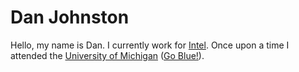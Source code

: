 # Dan Johnston

Hello, my name is Dan.  I currently work for [Intel](https://www.intel.com).
Once upon a time I attended the [University of Michigan](https://www.umich.edu) ([Go Blue!](https://mgoblue.com)). 
